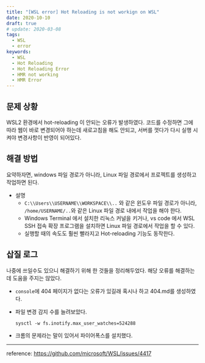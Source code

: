```yaml
---
title: "[WSL error] Hot Reloading is not workign on WSL"
date: 2020-10-10
draft: true
# update: 2020-03-08
tags:
  - WSL
  - error
keywords:
  - WSL
  - Hot Reloading
  - Hot Reloading Error
  - HMR not working
  - HMR Error
---
```




## **문제 상황**

WSL2 환경에서 hot-reloading 이 안되는 오류가 발생하였다. 코드를 수정하면 그에 따라 웹이 바로 변경되어야 하는데 새로고침을 해도 안되고, 서버를 껏다가 다시 실행 시켜야 변경사항이 반영이 되어있다.

## **해결 방법**

요약하자면, windows 파일 경로가 아니라, Linux 파일 경로에서 프로젝트를 생성하고 작업하면 된다.

- 설명
  - `C:\\Users\\USERNAME\\WORKSPACE\\..` 와 같은 윈도우 파일 경로가 아니라, `/home/USERNAME/..`와 같은 Linux 파일 경로 내에서 작업을 해야 한다.
  - Windows Terminal 에서 설치한 리눅스 커널을 키거나, vs code 에서 WSL SSH 접속 확장 프로그램을 설치하면 Linux 파일 경로에서 작업을 할 수 있다. 
  - 실행할 때의 속도도 훨씬 빨라지고 Hot-reloading 기능도 동작한다.

## **삽질 로그**

나중에 쓰일수도 있으니 해결하기 위해 한 것들을 정리해두었다. 해당 오류를 해결하는데 도움을 주지는 않았다.

- `console`에 404 페이지가 없다는 오류가 있길래 혹시나 하고 404.md를 생성하였다.

- 파일 변경 감지 수를 늘려보았다.

  ```
  sysctl -w fs.inotify.max_user_watches=524288
  ```

- 크롬의 문제라는 말이 있어서 파이어폭스를 설치했다.



------

reference: https://github.com/microsoft/WSL/issues/4417